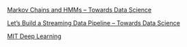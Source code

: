 [Markov Chains and HMMs – Towards Data Science](https://towardsdatascience.com/markov-chains-and-hmms-ceaf2c854788)

[Let’s Build a Streaming Data Pipeline – Towards Data Science](https://towardsdatascience.com/lets-build-a-streaming-data-pipeline-e873d671fc57)

[MIT Deep Learning](https://deeplearning.mit.edu/)



